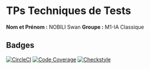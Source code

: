 # TPs Techniques de Tests

**Nom et Prénom :** NOBILI Swan 
**Groupe :** M1-IA Classique

## Badges
[![CircleCI](https://dl.circleci.com/status-badge/img/gh/SwanNOBILI/ceri-m1-techniques-de-test/tree/master.svg?style=svg)](https://dl.circleci.com/status-badge/redirect/gh/SwanNOBILI/ceri-m1-techniques-de-test/tree/master)
[![Code Coverage](https://codecov.io/gh/SwanNOBILI/ceri-m1-techniques-de-test/graph/badge.svg?token=FOVENGLT7U)](https://codecov.io/gh/SwanNOBILI/ceri-m1-techniques-de-test)
[![Checkstyle](https://img.shields.io/badge/Checkstyle-passing-brightgreen)](https://swannobili.github.io/ceri-m1-techniques-de-test/)